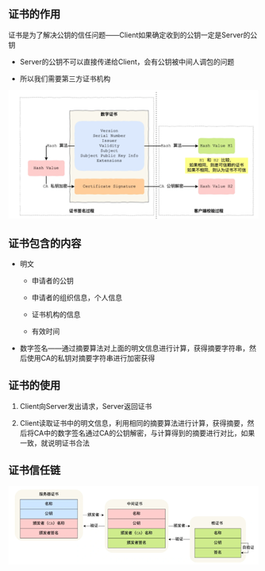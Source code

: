 ## 证书的作用

证书是为了解决公钥的信任问题——Client如果确定收到的公钥一定是Server的公钥

* Server的公钥不可以直接传递给Client，会有公钥被中间人调包的问题

* 所以我们需要第三方证书机构

![](p/3.png)

## 证书包含的内容

* 明文
  
  * 申请者的公钥
  
  * 申请者的组织信息，个人信息
  
  * 证书机构的信息
  
  * 有效时间

* 数字签名——通过摘要算法对上面的明文信息进行计算，获得摘要字符串，然后使用CA的私钥对摘要字符串进行加密获得

## 证书的使用

1. Client向Server发出请求，Server返回证书

2. Client读取证书中的明文信息，利用相同的摘要算法进行计算，获得摘要，然后将CA中的数字签名通过CA的公钥解密，与计算得到的摘要进行对比，如果一致，就说明证书合法



## 证书信任链

![](p/4.png)
